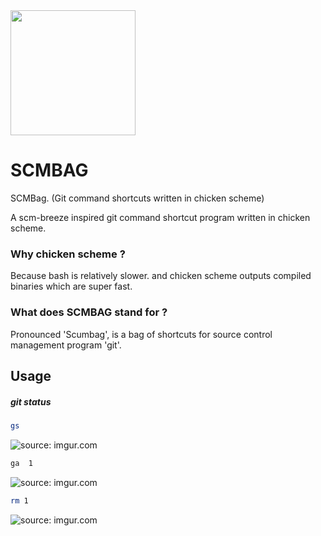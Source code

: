 <img src="https://i.imgur.com/FjXbLjk.png" width="200">

# SCMBAG
SCMBag. (Git command shortcuts written in chicken scheme)

A scm-breeze inspired git command shortcut program written in chicken scheme.

### Why chicken scheme ? 
Because bash is relatively slower. and chicken scheme outputs compiled binaries which are super fast.

### What does SCMBAG stand for ?
Pronounced 'Scumbag', is a bag of shortcuts for source control management program 'git'.



## Usage

##### git status
```bash
gs
```
<img src="https://i.imgur.com/DuhFUEw.png" title="source: imgur.com"/>

```bash
ga  1
```
<img src="https://i.imgur.com/yBAI1gd.png" title="source: imgur.com" />

```bash
rm 1
```
<img src="https://i.imgur.com/JMYfRDF.png" title="source: imgur.com" />
